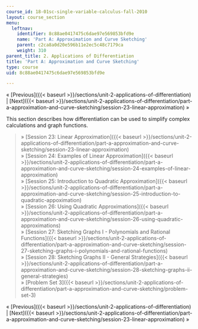 ```yaml
---
course_id: 18-01sc-single-variable-calculus-fall-2010
layout: course_section
menu:
  leftnav:
    identifier: 8c88ae0417475c6dae97e569853bfd9e
    name: 'Part A: Approximation and Curve Sketching'
    parent: c2ca8a0d20e596b11e2ec5c48c7179ca
    weight: 310
parent_title: 2. Applications of Differentiation
title: 'Part A: Approximation and Curve Sketching'
type: course
uid: 8c88ae0417475c6dae97e569853bfd9e

---
```


« [Previous]({{< baseurl >}}/sections/unit-2-applications-of-differentiation) | [Next]({{< baseurl >}}/sections/unit-2-applications-of-differentiation/part-a-approximation-and-curve-sketching/session-23-linear-approximation) »

This section describes how differentiation can be used to simplify complex calculations and graph functions.

> » [Session 23: Linear Approximation]({{< baseurl >}}/sections/unit-2-applications-of-differentiation/part-a-approximation-and-curve-sketching/session-23-linear-approximation)  
> » [Session 24: Examples of Linear Approximation]({{< baseurl >}}/sections/unit-2-applications-of-differentiation/part-a-approximation-and-curve-sketching/session-24-examples-of-linear-approximation)  
> » [Session 25: Introduction to Quadratic Approximation]({{< baseurl >}}/sections/unit-2-applications-of-differentiation/part-a-approximation-and-curve-sketching/session-25-introduction-to-quadratic-appoximation)  
> » [Session 26: Using Quadratic Approximations]({{< baseurl >}}/sections/unit-2-applications-of-differentiation/part-a-approximation-and-curve-sketching/session-26-using-quadratic-approximations)  
> » [Session 27: Sketching Graphs I - Polynomials and Rational Functions]({{< baseurl >}}/sections/unit-2-applications-of-differentiation/part-a-approximation-and-curve-sketching/session-27-sketching-graphs-i-polynomials-and-rational-functions)  
> » [Session 28: Sketching Graphs II - General Strategies]({{< baseurl >}}/sections/unit-2-applications-of-differentiation/part-a-approximation-and-curve-sketching/session-28-sketching-graphs-ii-general-strategies)  
> » [Problem Set 3]({{< baseurl >}}/sections/unit-2-applications-of-differentiation/part-a-approximation-and-curve-sketching/problem-set-3)

« [Previous]({{< baseurl >}}/sections/unit-2-applications-of-differentiation) | [Next]({{< baseurl >}}/sections/unit-2-applications-of-differentiation/part-a-approximation-and-curve-sketching/session-23-linear-approximation) »